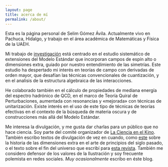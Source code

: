 ```yaml
---
layout: page
title: acerca de mí
permalink: /about/
---
```



Esta es la página personal de Selim Gómez Ávila. Actualmente vivo en
Pachuca, Hidalgo, y trabajo en el área académica de Matemáticas y
Física de la UAEH.

Mi trabajo de [investigación][scholar] está centrado en el estudio
sistemático de extensiones del Modelo Estándar que incorporan campos
de espín alto o dimensiones extra, guiado por nuestro entendimiento de
las simetrías. Este estudio ha despertado mi interés en teorías de
campo con derivadas de orden mayor, que desafían las técnicas
convencionales de cuantización, y en el analisis de la estructura
algebraica de las interacciones.


He colaborado también en el cálculo de propiedades de mediana energía
del espectro hadrónico de QCD, en el marco de Teoría Quiral de
Perturbaciones, aumentada con resonancias y «mejorada» con técnicas de
unitarización. Existe interés en el uso de este tipo de técnicas de
teorías efectivas en el contexto de la búsqueda de materia oscura y de
construcciones más allá del Modelo Estándar.

Me interesa la divulgación, y me gusta dar charlas para un público que
no hace ciencia. Soy parte del comité organizador
de [La Ciencia en el Kino][kinofb]. También escribo textos de
divulgación de vez en cuando, como [este][artxd] sobre la historia de
las dimensiones extra en el arte de principios del siglo pasado, o el
texto sobre el fin del universo que escribí
para [esta revista][dedalo]. También me considero defensor de los
valores de la Ilustración y soy frecuente polemista en redes
sociales. *Muy ocasionalmente* escribo en éste blog.


[scholar]: http://scholar.google.com.mx/citations?sortby=pubdate&amp;hl=en&amp;user=kMPe38YAAAAJ&amp;view_op=list_works
[kinofb]: https://facebook.com/lacienciaenelkino
[artxd]: http://www.redalyc.org/articulo.oa?id=41612893006
[dedalo]: http://issuu.com/culturagto/docs/dedalo_ii

